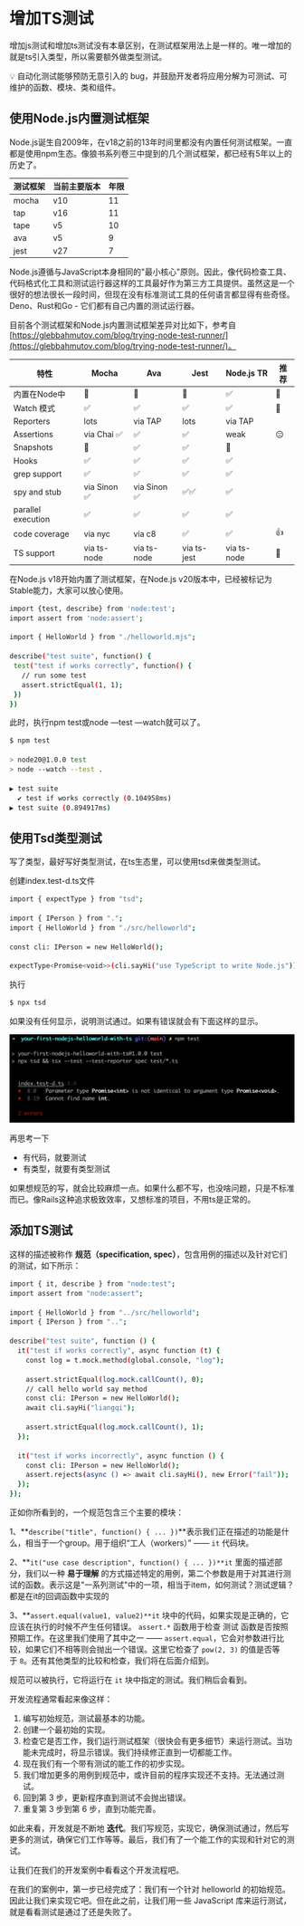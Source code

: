 
# 增加TS测试

增加js测试和增加ts测试没有本章区别，在测试框架用法上是一样的。唯一增加的就是ts引入类型，所以需要额外做类型测试。

<aside>
💡 自动化测试能够预防无意引入的 bug，并鼓励开发者将应用分解为可测试、可维护的函数、模块、类和组件。

</aside>

## 使用Node.js内置测试框架

Node.js诞生自2009年，在v18之前的13年时间里都没有内置任何测试框架。一直都是使用npm生态。像狼书系列卷三中提到的几个测试框架，都已经有5年以上的历史了。

| 测试**框架** | 当前主要版本 | 年限 |
| --- | --- | --- |
| mocha | v10 | 11 |
| tap | v16 | 11 |
| tape | v5 | 10 |
| ava | v5 | 9 |
| jest | v27 | 7 |

Node.js遵循与JavaScript本身相同的"最小核心"原则。因此，像代码检查工具、代码格式化工具和测试运行器这样的工具最好作为第三方工具提供。虽然这是一个很好的想法很长一段时间，但现在没有标准测试工具的任何语言都显得有些奇怪。Deno、Rust和Go - 它们都有自己内置的测试运行器。

目前各个测试框架和Node.js内置测试框架差异对比如下，参考自[https://glebbahmutov.com/blog/trying-node-test-runner/](https://glebbahmutov.com/blog/trying-node-test-runner/)。

| 特性 | **Mocha** | **Ava** | **Jest** | **Node.js TR** | 推荐 |
| --- | --- | --- | --- | --- | --- |
| 内置在Node中 | 🚫 | 🚫 | 🚫 | ✅ | 🎉 |
| Watch 模式 | ✅ | ✅ | ✅ | ✅ | 🎉 |
| Reporters | lots | via TAP | lots | via TAP |  |
| Assertions | via Chai ✅ | ✅ | ✅ | weak | 😑 |
| Snapshots | 🚫 | ✅ | ✅ | 🚫 |  |
| Hooks | ✅ | ✅ | ✅ | ✅ |  |
| grep support | ✅ | ✅ | ✅ | ✅ |  |
| spy and stub | via Sinon ✅ | via Sinon ✅ | ✅✅ | ✅ |  |
| parallel execution | ✅ | ✅ | ✅ | ✅ |  |
| code coverage | via nyc | via c8 | ✅ | ✅ | 👍 |
| TS support | via ts-node | via ts-node | via ts-jest | via ts-node | 🐢 |

在Node.js v18开始内置了测试框架，在Node.js v20版本中，已经被标记为Stable能力，大家可以放心使用。

```bash
import {test, describe} from 'node:test';
import assert from 'node:assert';

import { HelloWorld } from "./helloworld.mjs";

describe("test suite", function() {
 test("test if works correctly", function() {
   // run some test
   assert.strictEqual(1, 1);
 })
})
```

此时，执行npm test或node —test —watch就可以了。

```bash
$ npm test

> node20@1.0.0 test
> node --watch --test .

▶ test suite
  ✔ test if works correctly (0.104958ms)
▶ test suite (0.894917ms)
```

## 使用Tsd类型测试

写了类型，最好写好类型测试，在ts生态里，可以使用tsd来做类型测试。

创建index.test-d.ts文件

```bash
import { expectType } from "tsd";

import { IPerson } from ".";
import { HelloWorld } from "./src/helloworld";

const cli: IPerson = new HelloWorld();

expectType<Promise<void>>(cli.sayHi("use TypeScript to write Node.js"));
```

执行

```bash
$ npx tsd
```

如果没有任何显示，说明测试通过。如果有错误就会有下面这样的显示。

![Untitled](img/Untitled.png)

再思考一下

- 有代码，就要测试
- 有类型，就要有类型测试

如果想规范的写，就会比较麻烦一点。如果什么都不写，也没啥问题，只是不标准而已。像Rails这种追求极致效率，又想标准的项目，不用ts是正常的。

## 添加TS测试

这样的描述被称作 **规范（specification, spec）**，包含用例的描述以及针对它们的测试，如下所示：

```bash
import { it, describe } from "node:test";
import assert from "node:assert";

import { HelloWorld } from "../src/helloworld";
import { IPerson } from "..";

describe("test suite", function () {
  it("test if works correctly", async function (t) {
    const log = t.mock.method(global.console, "log");

    assert.strictEqual(log.mock.callCount(), 0);
    // call hello world say method
    const cli: IPerson = new HelloWorld();
    await cli.sayHi("liangqi");

    assert.strictEqual(log.mock.callCount(), 1);
  });

  it("test if works incorrectly", async function () {
    const cli: IPerson = new HelloWorld();
    assert.rejects(async () => await cli.sayHi(), new Error("fail"));
  });
});
```

正如你所看到的，一个规范包含三个主要的模块：

1、**`describe("title", function() { ... })`**表示我们正在描述的功能是什么，相当于一个group。用于组织“工人（workers）” —— `it` 代码块。

2、**`it("use case description", function() { ... })**it` 里面的描述部分，我们以一种 **易于理解** 的方式描述特定的用例，第二个参数是用于对其进行测试的函数。表示这是"一系列测试"中的一项，相当于item，如何测试？测试逻辑？都是在it的回调函数中实现的

3、**`assert.equal(value1, value2)**it` 块中的代码，如果实现是正确的，它应该在执行的时候不产生任何错误。
`assert.*` 函数用于检查 测试 函数是否按照预期工作。在这里我们使用了其中之一 —— `assert.equal`，它会对参数进行比较，如果它们不相等则会抛出一个错误。这里它检查了 `pow(2, 3)` 的值是否等于 `8`。还有其他类型的比较和检查，我们将在后面介绍到。

规范可以被执行，它将运行在 `it` 块中指定的测试。我们稍后会看到。

开发流程通常看起来像这样：

1. 编写初始规范，测试最基本的功能。
2. 创建一个最初始的实现。
3. 检查它是否工作，我们运行测试框架（很快会有更多细节）来运行测试。当功能未完成时，将显示错误。我们持续修正直到一切都能工作。
4. 现在我们有一个带有测试的能工作的初步实现。
5. 我们增加更多的用例到规范中，或许目前的程序实现还不支持。无法通过测试。
6. 回到第 3 步，更新程序直到测试不会抛出错误。
7. 重复第 3 步到第 6 步，直到功能完善。

如此来看，开发就是不断地 **迭代**。我们写规范，实现它，确保测试通过，然后写更多的测试，确保它们工作等等。最后，我们有了一个能工作的实现和针对它的测试。

让我们在我们的开发案例中看看这个开发流程吧。

在我们的案例中，第一步已经完成了：我们有一个针对 helloworld 的初始规范。因此让我们来实现它吧。但在此之前，让我们用一些 JavaScript 库来运行测试，就是看看测试是通过了还是失败了。
